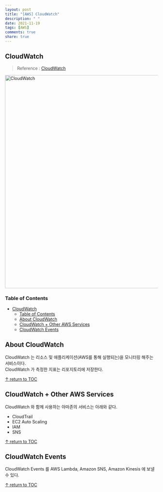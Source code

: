 ```yaml
---
layout: post
title: "[AWS] CloudWatch"
description: " "
date: 2021-11-19
tags: [AWS]
comments: true
share: true
---
```


## CloudWatch
> Reference : [CloudWatch](https://docs.aws.amazon.com/cloudwatch/index.html)

<img width="700" alt="CloudWatch" src="https://user-images.githubusercontent.com/48475824/89538593-be8d0280-d835-11ea-941b-841b67da0c2c.png">


### Table of Contents
- [CloudWatch](#cloudwatch)
    - [Table of Contents](#table-of-contents)
  - [About CloudWatch](#about-cloudwatch)
  - [CloudWatch + Other AWS Services](#cloudwatch--other-aws-services)
  - [CloudWatch Events](#cloudwatch-events)



## About CloudWatch
CloudWatch 는 리소스 및 애플리케이션(AWS를 통해 실행되는)을 모니터링 해주는 서비스이다.  
CloudWatch 가 측정한 지표는 리포지토리에 저장한다.

[↑ return to TOC](#table-of-contents)


## CloudWatch + Other AWS Services
CloudWatch 와 함께 사용하는 아마존의 서비스는 아래와 같다.  

* CloudTrail
* EC2 Auto Scaling
* IAM
* SNS

[↑ return to TOC](#table-of-contents)


## CloudWatch Events
CloudWatch Events 를 AWS Lambda, Amazon SNS, Amazon Kinesis 에 보낼 수 있다.  

[↑ return to TOC](#table-of-contents)
